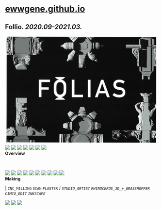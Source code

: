 
# [ewwgene.github.io](https://ewwgene.github.io/)
## Follio. _2020.09-2021.03._
![Follio](/100.jpg)<a href="https://ewwgene.github.io/Follio/Carousel#-1"><img src="https://ewwgene.github.io/Follio/111.jpg" height="66"></a> <a href="https://ewwgene.github.io/Follio/Carousel#-2"><img src="https://ewwgene.github.io/Follio/112.jpg" height="66"></a> <a href="https://ewwgene.github.io/Follio/Carousel#-3"><img src="https://ewwgene.github.io/Follio/113.jpg" height="66"></a> <a href="https://ewwgene.github.io/Follio/Carousel#-4"><img src="https://ewwgene.github.io/Follio/114.jpg" height="66"></a> <a href="https://ewwgene.github.io/Follio/Carousel#-5"><img src="https://ewwgene.github.io/Follio/115.jpg" height="66"></a> <a href="https://ewwgene.github.io/Follio/Carousel#-6"><img src="https://ewwgene.github.io/Follio/116.jpg" height="66"></a> <a href="https://ewwgene.github.io/Follio/Carousel#-7"><img src="https://ewwgene.github.io/Follio/117.jpg" height="66"></a> 
<br>
**Overview**

<br><br>
<a href="https://ewwgene.github.io/Follio/Carousel#-8"><img src="https://ewwgene.github.io/Follio/Making/101.jpg" height="66"></a> <a href="https://ewwgene.github.io/Follio/Carousel#-9"><img src="https://ewwgene.github.io/Follio/Making/103.jpg" height="66"></a> <a href="https://ewwgene.github.io/Follio/Carousel#-10"><img src="https://ewwgene.github.io/Follio/Making/105.jpg" height="66"></a> <a href="https://ewwgene.github.io/Follio/Carousel#-11"><img src="https://ewwgene.github.io/Follio/Making/201.jpg" height="66"></a> <a href="https://ewwgene.github.io/Follio/Carousel#-12"><img src="https://ewwgene.github.io/Follio/Making/401.jpg" height="66"></a> <a href="https://ewwgene.github.io/Follio/Carousel#-13"><img src="https://ewwgene.github.io/Follio/Making/501.jpg" height="66"></a> <a href="https://ewwgene.github.io/Follio/Carousel#-14"><img src="https://ewwgene.github.io/Follio/Making/600.jpg" height="66"></a> <a href="https://ewwgene.github.io/Follio/Carousel#-15"><img src="https://ewwgene.github.io/Follio/Making/601.jpg" height="66"></a> <a href="https://ewwgene.github.io/Follio/Carousel#-16"><img src="https://ewwgene.github.io/Follio/Making/602.jpg" height="66"></a> <a href="https://ewwgene.github.io/Follio/Carousel#-17"><img src="https://ewwgene.github.io/Follio/Making/701.jpg" height="66"></a> <br>
**Making**

|
`CNC_MILLING` `SCAN` `PLASTER` 
/
_`STUDIO_ARTIST`_ _`RHINOCEROS_3D_+_GRASSHOPPER`_ _`CIMCO_EDIT`_ _`INKSCAPE`_ 
<br>

<a href="https://ewwgene.github.io/Follio/Carousel#-18"><img src="https://ewwgene.github.io/Follio/300.jpg" height="66"></a> <a href="https://ewwgene.github.io/Follio/Carousel#-19"><img src="https://ewwgene.github.io/Follio/301.jpg" height="66"></a> <a href="https://ewwgene.github.io/Follio/Carousel#-20"><img src="https://ewwgene.github.io/Follio/303.jpg" height="66"></a> 
